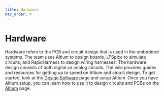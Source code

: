 ```yaml
---
title: Hardware
nav_order: 4
---
```


# Hardware
Hardware refers to the PCB and circuit design that is used in the embedded systems. The team uses Altium to design boards, LTSpice to simulate circuits, and RapidHarness to design wiring harnesses. The hardware design consists of both digital an analog circuits. The wiki provides guides and resources for getting up to speed on Altium and circuit design. To get started, look at the [Design Software] page and setup Altium. Once you have Altium setup, you can learn how to use it to design circuits and PCBs on the [Altium] page.


[Design Software]: (https://cr-formula.github.io/docs/firmware/design_software.md)
[Altium]: (https://cr-formula.github.io/docs/firmware/altium.md)